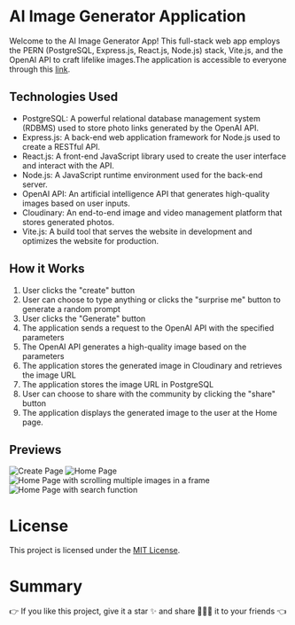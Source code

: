 # AI Image Generator Application
Welcome to the AI Image Generator App! This full-stack web app employs the PERN (PostgreSQL, Express.js, React.js, Node.js) stack, Vite.js, and the OpenAI API to craft lifelike images.The application is accessible to everyone through this [link](https://artify-gen-ai.vercel.app/).

## Technologies Used

* PostgreSQL: A powerful relational database management system (RDBMS) used to store photo links generated by the OpenAI API.
* Express.js: A back-end web application framework for Node.js used to create a RESTful API.
* React.js: A front-end JavaScript library used to create the user interface and interact with the API.
* Node.js: A JavaScript runtime environment used for the back-end server.
* OpenAI API: An artificial intelligence API that generates high-quality images based on user inputs.
* Cloudinary: An end-to-end image and video management platform that stores generated photos.
* Vite.js: A build tool that serves the website in development and optimizes the website for production.


## How it Works
1. User clicks the "create" button
2. User can choose to type anything or clicks the "surprise me" button to generate a random prompt
3. User clicks the "Generate" button
4. The application sends a request to the OpenAI API with the specified parameters
5. The OpenAI API generates a high-quality image based on the parameters
6. The application stores the generated image in Cloudinary and retrieves the image URL
7. The application stores the image URL in PostgreSQL
8. User can choose to share with the community by clicking the "share" button
9. The application displays the generated image to the user at the Home page.

## Previews
![Create Page](https://github.com/ChiJian28/ArtifyGen-AI/assets/109941092/2bbc31d8-cbf4-4477-ba03-8966b81877fb)
![Home Page](https://github.com/ChiJian28/ArtifyGen-AI/assets/109941092/07a139fe-a032-4707-8592-86deeb00f496)
![Home Page with scrolling multiple images in a frame](https://github.com/ChiJian28/ArtifyGen-AI/assets/109941092/16199a56-f53b-43e6-9d5a-491829ec8e96)
![Home Page with search function](https://github.com/ChiJian28/ArtifyGen-AI/assets/109941092/47358598-6430-41d5-8310-b0894db48ceb)

# License
This project is licensed under the [MIT License](https://opensource.org/license/mit/).

# Summary
👉 If you like this project, give it a star ✨ and share 👨🏻‍💻 it to your friends 👈  
